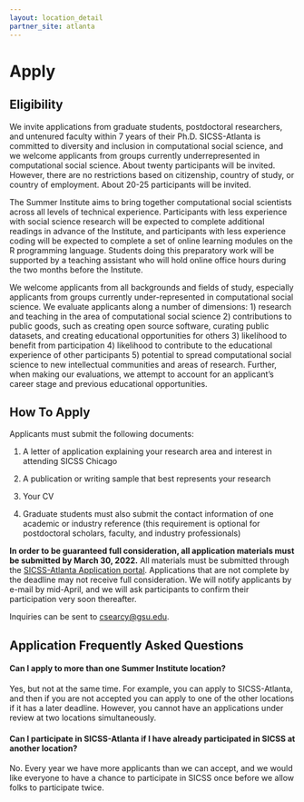```yaml
---
layout: location_detail
partner_site: atlanta
---
```


# Apply

## Eligibility

We invite applications from graduate students, postdoctoral researchers, and untenured faculty within 7 years of their Ph.D. SICSS-Atlanta is committed to diversity and inclusion in computational social science, and we welcome applicants from groups currently underrepresented in computational social science. About twenty participants will be invited. However, there are no restrictions based on citizenship, country of study, or country of employment. About 20-25 participants will be invited.

The Summer Institute aims to bring together computational social scientists across all levels of technical experience. Participants with less experience with social science research will be expected to complete additional readings in advance of the Institute, and participants with less experience coding will be expected to complete a set of online learning modules on the R programming language. Students doing this preparatory work will be supported by a teaching assistant who will hold online office hours during the two months before the Institute.

We welcome applicants from all backgrounds and fields of study, especially applicants from groups currently under-represented in computational social science. We evaluate applicants along a number of dimensions: 1) research and teaching in the area of computational social science 2) contributions to public goods, such as creating open source software, curating public datasets, and creating educational opportunities for others 3) likelihood to benefit from participation 4) likelihood to contribute to the educational experience of other participants 5) potential to spread computational social science to new intellectual communities and areas of research. Further, when making our evaluations, we attempt to account for an applicant’s career stage and previous educational opportunities.

## How To Apply

Applicants must submit the following documents:

1) A letter of application explaining your research area and interest in attending SICSS Chicago

2) A publication or writing sample that best represents your research

3) Your CV

4) Graduate students must also submit the contact information of one academic or industry reference (this requirement is optional for postdoctoral scholars, faculty, and industry professionals)

**In order to be guaranteed full consideration, all application materials must be submitted by March 30, 2022.** All materials must be submitted through the 
[SICSS-Atlanta Application portal](https://forms.gle/EBFB6rKqbHmN45nn6). Applications that are not complete by the deadline may not receive full consideration. We will notify applicants by e-mail by mid-April, and we will ask participants to confirm their participation very soon thereafter.

Inquiries can be sent to <csearcy@gsu.edu>.

## Application Frequently Asked Questions

#### Can I apply to more than one Summer Institute location?

Yes, but not at the same time. For example, you can apply to SICSS-Atlanta, and then if you are not accepted you can apply to one of the other locations if it has a later deadline. However, you cannot have an applications under review at two locations simultaneously.

#### Can I participate in SICSS-Atlanta if I have already participated in SICSS at another location?

No. Every year we have more applicants than we can accept, and we would like everyone to have a chance to participate in SICSS once before we allow folks to participate twice.
